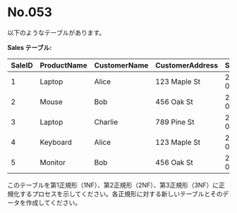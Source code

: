# No.053

以下のようなテーブルがあります。

**Sales テーブル:**

| SaleID | ProductName   | CustomerName | CustomerAddress  | SaleDate   | SaleAmount |
|--------|---------------|--------------|------------------|------------|------------|
| 1      | Laptop        | Alice        | 123 Maple St     | 2024-01-15 | 1000       |
| 2      | Mouse         | Bob          | 456 Oak St       | 2024-02-10 | 20         |
| 3      | Laptop        | Charlie      | 789 Pine St      | 2024-03-05 | 1000       |
| 4      | Keyboard      | Alice        | 123 Maple St     | 2024-01-25 | 50         |
| 5      | Monitor       | Bob          | 456 Oak St       | 2024-02-20 | 200        |

このテーブルを第1正規形（1NF）、第2正規形（2NF）、第3正規形（3NF）に正規化するプロセスを示してください。各正規形に対する新しいテーブルとそのデータを作成してください。
